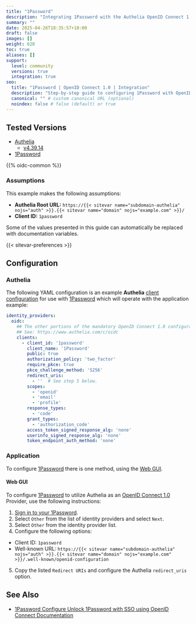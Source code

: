 ```yaml
---
title: "1Password"
description: "Integrating 1Password with the Authelia OpenID Connect 1.0 Provider."
summary: ""
date: 2025-04-26T18:35:57+10:00
draft: false
images: []
weight: 620
toc: true
aliases: []
support:
  level: community
  versions: true
  integration: true
seo:
  title: "1Password | OpenID Connect 1.0 | Integration"
  description: "Step-by-step guide to configuring 1Password with OpenID Connect 1.0 for secure SSO. Enhance your login flow using Authelia’s modern identity management."
  canonical: "" # custom canonical URL (optional)
  noindex: false # false (default) or true
---
```


## Tested Versions

- [Authelia]
  - [v4.39.14](https://github.com/authelia/authelia/releases/tag/v4.39.14)
- [1Password]

{{% oidc-common %}}

### Assumptions

This example makes the following assumptions:

- __Authelia Root URL:__ `https://{{< sitevar name="subdomain-authelia" nojs="auth" >}}.{{< sitevar name="domain" nojs="example.com" >}}/`
- __Client ID:__ `1password`

Some of the values presented in this guide can automatically be replaced with documentation variables.

{{< sitevar-preferences >}}

## Configuration

### Authelia

The following YAML configuration is an example __Authelia__ [client configuration] for use with [1Password] which will
operate with the application example:

```yaml {title="configuration.yml"}
identity_providers:
  oidc:
    ## The other portions of the mandatory OpenID Connect 1.0 configuration go here.
    ## See: https://www.authelia.com/c/oidc
    clients:
      - client_id: '1password'
        client_name: '1Password'
        public: true
        authorization_policy: 'two_factor'
        require_pkce: true
        pkce_challenge_method: 'S256'
        redirect_uris:
          - ''  # See step 5 below.
        scopes:
          - 'openid'
          - 'email'
          - 'profile'
        response_types:
          - 'code'
        grant_types:
          - 'authorization_code'
        access_token_signed_response_alg: 'none'
        userinfo_signed_response_alg: 'none'
        token_endpoint_auth_method: 'none'
```

### Application

To configure [1Password] there is one method, using the [Web GUI](#web-gui).

#### Web GUI

To configure [1Password] to utilize Authelia as an [OpenID Connect 1.0] Provider, use the following instructions:

1. [Sign in to your 1Password](https://start.1password.com/policies/sso/configure-idp).
2. Select `Other` from the list of identity providers and select `Next`.
3. Select `Other` from the identity provider list.
4. Configure the following options:
  - Client ID: `1password`
  - Well-known URL: `https://{{< sitevar name="subdomain-authelia" nojs="auth" >}}.{{< sitevar name="domain" nojs="example.com" >}}/.well-known/openid-configuration`
5. Copy the listed `Redirect URIs` and configure the Authelia `redirect_uris` option.

## See Also

- [1Password Configure Unlock 1Password with SSO using OpenID Connect Documentation](https://support.1password.com/sso-configure-generic/)

[Authelia]: https://www.authelia.com
[1Password]: https://1password.com/
[OpenID Connect 1.0]: ../../introduction.md
[client configuration]: ../../../../configuration/identity-providers/openid-connect/clients.md
